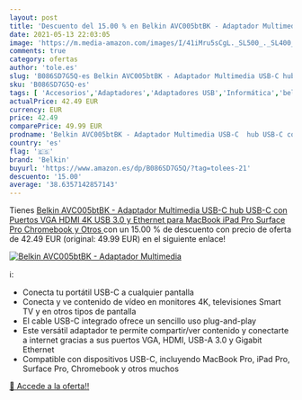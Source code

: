 ```yaml
---
layout: post
title: 'Descuento del 15.00 % en Belkin AVC005btBK - Adaptador Multimedia'
date: 2021-05-13 22:03:05
image: 'https://m.media-amazon.com/images/I/41iMru5sCgL._SL500_._SL400_.jpg'
comments: true
category: ofertas
author: 'tole.es'
slug: 'B086SD7G5Q-es Belkin AVC005btBK - Adaptador Multimedia USB-C hub USB-C...'
sku: 'B086SD7G5Q-es'
tags: [ 'Accesorios','Adaptadores','Adaptadores USB','Informática','belkin','ipad', ]
actualPrice: 42.49 EUR
currency: EUR
price: 42.49
comparePrice: 49.99 EUR
prodname: 'Belkin AVC005btBK - Adaptador Multimedia USB-C  hub USB-C con Puertos VGA  HDMI 4K  USB 3.0 y Ethernet  para MacBook  iPad Pro  Surface Pro  Chromebook y Otros '
country: 'es'
flag: '🇪🇸'
brand: 'Belkin'
buyurl: 'https://www.amazon.es/dp/B086SD7G5Q/?tag=tolees-21'
descuento: '15.00'
average: '38.6357142857143'
---
```


Tienes [Belkin AVC005btBK - Adaptador Multimedia USB-C  hub USB-C con Puertos VGA  HDMI 4K  USB 3.0 y Ethernet  para MacBook  iPad Pro  Surface Pro  Chromebook y Otros ](https://www.amazon.es/dp/B086SD7G5Q/?tag=tolees-21) con un 15.00 % de descuento con precio de oferta de 42.49 EUR (original: 49.99 EUR) en el siguiente enlace!

[![Belkin AVC005btBK - Adaptador Multimedia](https://m.media-amazon.com/images/I/41iMru5sCgL._SL500_._SL400_.jpg)](https://www.amazon.es/dp/B086SD7G5Q/?tag=tolees-21)

ℹ️:

- Conecta tu portátil USB-C a cualquier pantalla
- Conecta y ve contenido de vídeo en monitores 4K, televisiones Smart TV y en otros tipos de pantalla
- El cable USB-C integrado ofrece un sencillo uso plug-and-play
- Este versátil adaptador te permite compartir/ver contenido y conectarte a internet gracias a sus puertos VGA, HDMI, USB-A 3.0 y Gigabit Ethernet
- Compatible con dispositivos USB-C, incluyendo MacBook Pro, iPad Pro, Surface Pro, Chromebook y otros muchos

[🛒 Accede a la oferta!!](https://www.amazon.es/dp/B086SD7G5Q/?tag=tolees-21)
